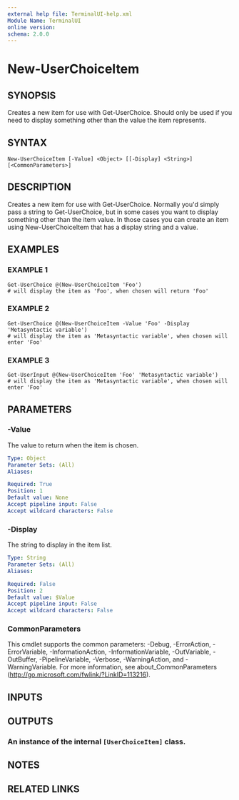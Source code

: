 ```yaml
---
external help file: TerminalUI-help.xml
Module Name: TerminalUI
online version:
schema: 2.0.0
---
```


# New-UserChoiceItem

## SYNOPSIS
Creates a new item for use with Get-UserChoice.
Should only be used if you need to display something other than the value the item represents.

## SYNTAX

```
New-UserChoiceItem [-Value] <Object> [[-Display] <String>] [<CommonParameters>]
```

## DESCRIPTION
Creates a new item for use with Get-UserChoice.
Normally you'd simply pass a string to Get-UserChoice, but in some cases you want to display something other than the item value.
In those cases you can create an item using New-UserChoiceItem that has a display string and a value.

## EXAMPLES

### EXAMPLE 1
```
Get-UserChoice @(New-UserChoiceItem 'Foo')
# will display the item as 'Foo', when chosen will return 'Foo'
```

### EXAMPLE 2
```
Get-UserChoice @(New-UserChoiceItem -Value 'Foo' -Display 'Metasyntactic variable')
# will display the item as 'Metasyntactic variable', when chosen will enter 'Foo'
```

### EXAMPLE 3
```
Get-UserInput @(New-UserChoiceItem 'Foo' 'Metasyntactic variable')
# will display the item as 'Metasyntactic variable', when chosen will enter 'Foo'
```

## PARAMETERS

### -Value
The value to return when the item is chosen.

```yaml
Type: Object
Parameter Sets: (All)
Aliases:

Required: True
Position: 1
Default value: None
Accept pipeline input: False
Accept wildcard characters: False
```

### -Display
The string to display in the item list.

```yaml
Type: String
Parameter Sets: (All)
Aliases:

Required: False
Position: 2
Default value: $Value
Accept pipeline input: False
Accept wildcard characters: False
```

### CommonParameters
This cmdlet supports the common parameters: -Debug, -ErrorAction, -ErrorVariable, -InformationAction, -InformationVariable, -OutVariable, -OutBuffer, -PipelineVariable, -Verbose, -WarningAction, and -WarningVariable.
For more information, see about_CommonParameters (http://go.microsoft.com/fwlink/?LinkID=113216).

## INPUTS

## OUTPUTS

### An instance of the internal `[UserChoiceItem]` class.
## NOTES

## RELATED LINKS
